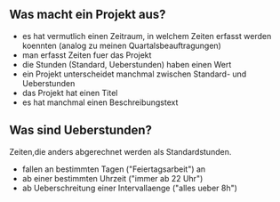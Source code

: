 Was macht ein Projekt aus?
--------------------------

- es hat vermutlich einen Zeitraum, in welchem Zeiten erfasst werden koennten (analog zu meinen Quartalsbeauftragungen)
- man erfasst Zeiten fuer das Projekt
- die Stunden (Standard, Ueberstunden) haben einen Wert
- ein Projekt unterscheidet manchmal zwischen Standard- und Ueberstunden
- das Projekt hat einen Titel
- es hat manchmal einen Beschreibungstext

Was sind Ueberstunden?
----------------------

Zeiten,die anders abgerechnet werden als Standardstunden.

- fallen an bestimmten Tagen ("Feiertagsarbeit") an
- ab einer bestimmten Uhrzeit ("immer ab 22 Uhr")
- ab Ueberschreitung einer Intervallaenge ("alles ueber 8h")

